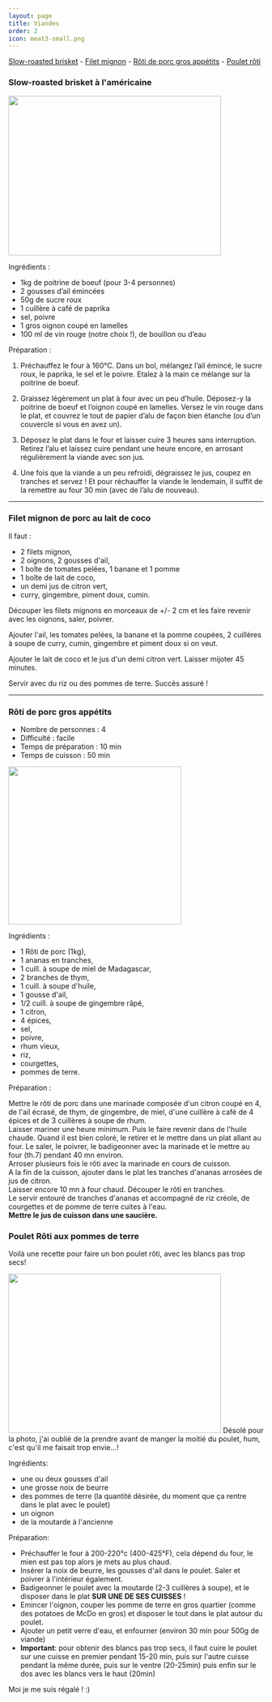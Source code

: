 ```yaml
---
layout: page
title: Viandes
order: 2
icon: meat3-small.png
---
```


[Slow-roasted brisket](/viandes#brisket) - [Filet mignon](/viandes#filet-mignon) - [Rôti de porc gros appétits](/viandes#roti-porc) - [Poulet rôti](/viandes#poulet-roti)

### <a name="brisket"></a> Slow-roasted brisket à l'américaine

<img src="/public/brisket.jpg" height="315" width="420">

Ingrédients :

- 1kg de poitrine de boeuf (pour 3-4 personnes)
- 2 gousses d’ail émincées
- 50g de sucre roux
- 1 cuillère à café de paprika
- sel, poivre
- 1 gros oignon coupé en lamelles
- 100 ml de vin rouge (notre choix !), de bouillon ou d’eau

Préparation :

1. Préchauffez le four à 160°C. Dans un bol, mélangez l’ail émincé, le sucre roux, le paprika, le sel et le poivre. Etalez à la main ce mélange sur la poitrine de boeuf.

2. Graissez légèrement un plat à four avec un peu d’huile. Déposez-y la poitrine de boeuf et l’oignon coupé en lamelles. Versez le vin rouge dans le plat, et couvrez le tout de papier d’alu de façon bien étanche (ou d’un couvercle si vous en avez un).

3. Déposez le plat dans le four et laisser cuire 3 heures sans interruption. Retirez l’alu et laissez cuire pendant une heure encore, en arrosant régulièrement la viande avec son jus.

4. Une fois que la viande a un peu refroidi, dégraissez le jus, coupez en tranches et servez ! Et pour réchauffer la viande le lendemain, il suffit de la remettre au four 30 min (avec de l’alu de nouveau).

_______________________

### <a name="filet-mignon"></a> Filet mignon de porc au lait de coco

Il faut :

- 2 filets mignon,
- 2 oignons, 2 gousses d'ail,
- 1 boîte de tomates pelées, 1 banane et 1 pomme
- 1 boîte de lait de coco,
- un demi jus de citron vert,
- curry, gingembre, piment doux, cumin.

Découper les filets mignons en morceaux de +/- 2 cm et les faire revenir avec
les oignons, saler, poivrer.

Ajouter l'ail, les tomates pelées, la banane et la pomme coupées, 2 cuillères à
soupe de curry, cumin, gingembre et piment doux si on veut.

Ajouter le lait de coco et le jus d'un demi citron vert. Laisser mijoter 45
minutes.

Servir avec du riz ou des pommes de terre. Succès assuré !

_______________________

### <a name="roti-porc"></a> Rôti de porc gros appétits

- Nombre de personnes : 4
- Difficulté : facile
- Temps de préparation : 10 min
- Temps de cuisson : 50 min

<img src="/public/roti-porc.jpg" height="312" width="341">

Ingrédients :

- 1 Rôti de porc (1kg),
- 1 ananas en tranches,
- 1 cuill. à soupe de miel de Madagascar,
- 2 branches de thym,
- 1 cuill. à soupe d'huile,
- 1 gousse d'ail,
- 1/2 cuill. à soupe de gingembre râpé,
- 1 citron,
- 4 épices,
- sel,
- poivre,
- rhum vieux,
- riz,
- courgettes,
- pommes de terre.

Préparation :

Mettre le rôti de porc dans une marinade composée d'un citron coupé en 4, de
l'ail écrasé, de thym, de gingembre, de miel, d'une cuillère à café de 4 épices et de 3
cuillères à soupe de rhum.
<br/>
Laisser mariner une heure minimum. Puis le faire revenir dans de l'huile chaude.
Quand il est bien coloré, le retirer et le mettre dans un plat allant au four. Le
saler, le poivrer, le badigeonner avec la marinade et le mettre au four (th.7) pendant 40 mn environ.
<br/>
Arroser plusieurs fois le rôti avec la marinade en cours de cuisson.
<br/>
A la fin de la cuisson, ajouter dans le plat les tranches d'ananas arrosées de
jus de citron.
<br/>
Laisser encore 10 mn à four chaud. Découper le rôti en tranches.
<br/>
Le servir entouré de tranches d'ananas et accompagné de riz créole, de
courgettes et de pomme de terre cuites à l'eau.
<br/>
**Mettre le jus de cuisson dans une saucière.**

### <a name="poulet-roti"></a> Poulet Rôti aux pommes de terre

Voilà une recette pour faire un bon poulet rôti, avec les blancs pas trop secs!

<img src="https://cloud.githubusercontent.com/assets/10600852/5971296/336f3b56-a810-11e4-87b5-39462497c47d.jpg" height="315" width="420">
Désolé pour la photo, j'ai oublié de la prendre avant de manger la moitié du poulet, hum, c'est qu'il me faisait trop envie...!

Ingrédients: 

- une ou deux gousses d'ail
- une grosse noix de beurre
- des pommes de terre (la quantité désirée, du moment que ça rentre dans le plat avec le poulet)
- un oignon
- de la moutarde à l'ancienne

Préparation:

- Préchauffer le four à 200-220°c (400-425°F), cela dépend du four, le mien est pas top alors je mets au plus chaud.
- Insérer la noix de beurre, les gousses d'ail dans le poulet. Saler et poivrer à l'intérieur également.
- Badigeonner le poulet avec la moutarde (2-3 cuillères à soupe), et le disposer dans le plat **SUR UNE DE SES CUISSES** ! 
- Emincer l'oignon, couper les pomme de terre en gros quartier (comme des potatoes de McDo en gros) et disposer le tout dans le plat autour du poulet. 
- Ajouter un petit verre d'eau, et enfourner (environ 30 min pour 500g de viande)
- **Important**: pour obtenir des blancs pas trop secs, il faut cuire le poulet sur une cuisse en premier pendant 15-20 min, puis sur l'autre cuisse pendant la même durée, puis sur le ventre (20-25min) puis enfin sur le dos avec les blancs vers le haut (20min)

Moi je me suis régalé ! :)

